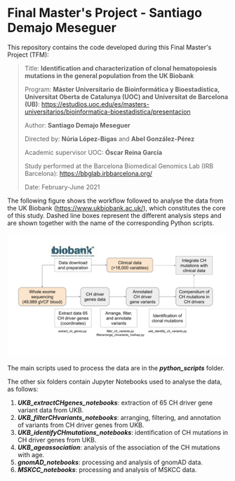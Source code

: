 # Final Master's Project - Santiago Demajo Meseguer

This repository contains the code developed during this Final Master's Project (TFM):

> Title: **Identification and characterization of clonal hematopoiesis mutations in the general population from the UK Biobank**
>
> Program: **Máster Universitario de Bioinformática y Bioestadística, Universitat Oberta de Catalunya (UOC) and Universitat de Barcelona (UB)**: https://estudios.uoc.edu/es/masters-universitarios/bioinformatica-bioestadistica/presentacion
>
> Author: **Santiago Demajo Meseguer**
>
> Directed by: **Núria López-Bigas** and **Abel González-Pérez**
>
> Academic supervisor UOC: **Óscar Reina García**
>
> Study performed at the Barcelona Biomedical Genomics Lab (IRB Barcelona): https://bbglab.irbbarcelona.org/
>
> Date: February-June 2021

The following figure shows the workflow followed to analyse the data from the UK Biobank (https://www.ukbiobank.ac.uk/), which constitutes the core of this study. Dashed line boxes represent the different analysis steps and are shown together with the name of the corresponding Python scripts.

![alt text](Methods_diagram.svg "Methods diagram")

The main scripts used to process the data are in the ***python_scripts*** folder.

The other six folders contain Jupyter Notebooks used to analyse the data, as follows:

1. ***UKB_extractCHgenes_notebooks***: extraction of 65 CH driver gene variant data from UKB.
2. ***UKB_filterCHvariants_notebooks***: arranging, filtering, and annotation of variants from CH driver genes from UKB.
3. ***UKB_identifyCHmutations_notebooks***: identification of CH mutations in CH driver genes from UKB.
4. ***UKB_ageassociation***: analysis of the association of the CH mutations with age.
5. ***gnomAD_notebooks***: processing and analysis of gnomAD data.
6. ***MSKCC_notebooks***: processing and analysis of MSKCC data.
